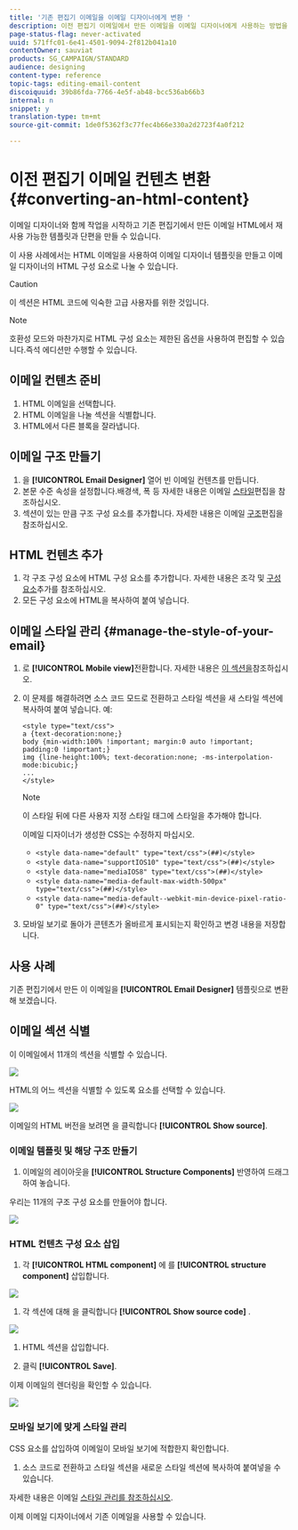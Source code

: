 ```yaml
---
title: '기존 편집기 이메일을 이메일 디자이너에게 변환 '
description: 이전 편집기 이메일에서 만든 이메일을 이메일 디자이너에게 사용하는 방법을 알아봅니다.
page-status-flag: never-activated
uuid: 571ffc01-6e41-4501-9094-2f812b041a10
contentOwner: sauviat
products: SG_CAMPAIGN/STANDARD
audience: designing
content-type: reference
topic-tags: editing-email-content
discoiquuid: 39b86fda-7766-4e5f-ab48-bcc536ab66b3
internal: n
snippet: y
translation-type: tm+mt
source-git-commit: 1de0f5362f3c77fec4b66e330a2d2723f4a0f212

---
```



# 이전 편집기 이메일 컨텐츠 변환 {#converting-an-html-content}

이메일 디자이너와 함께 작업을 시작하고 기존 편집기에서 만든 이메일 HTML에서 재사용 가능한 템플릿과 단편을 만들 수 있습니다.

이 사용 사례에서는 HTML 이메일을 사용하여 이메일 디자이너 템플릿을 만들고 이메일 디자이너의 HTML 구성 요소로 나눌 수 있습니다.

>[!CAUTION]
>
>이 섹션은 HTML 코드에 익숙한 고급 사용자를 위한 것입니다.

>[!NOTE]
>
>호환성 모드와 마찬가지로 HTML 구성 요소는 제한된 옵션을 사용하여 편집할 수 있습니다.즉석 에디션만 수행할 수 있습니다.

## 이메일 컨텐츠 준비

1. HTML 이메일을 선택합니다.
1. HTML 이메일을 나눌 섹션을 식별합니다.
1. HTML에서 다른 블록을 잘라냅니다.

## 이메일 구조 만들기

1. 을 **[!UICONTROL Email Designer]** 열어 빈 이메일 컨텐츠를 만듭니다.
1. 본문 수준 속성을 설정합니다.배경색, 폭 등 자세한 내용은 이메일 [스타일](../../designing/using/styles.md)편집을 참조하십시오.
1. 섹션이 있는 만큼 구조 구성 요소를 추가합니다. 자세한 내용은 이메일 [구조](../../designing/using/designing-from-scratch.md#defining-the-email-structure)편집을 참조하십시오.

## HTML 컨텐츠 추가

1. 각 구조 구성 요소에 HTML 구성 요소를 추가합니다. 자세한 내용은 조각 및 [구성 요소](../../designing/using/designing-from-scratch.md#defining-the-email-structure)추가를 참조하십시오.
1. 모든 구성 요소에 HTML을 복사하여 붙여 넣습니다.

## 이메일 스타일 관리 {#manage-the-style-of-your-email}

1. 로 **[!UICONTROL Mobile view]**&#x200B;전환합니다. 자세한 내용은 [이 섹션을](../../designing/using/plain-text-html-modes.md#switching-to-mobile-view)참조하십시오.

1. 이 문제를 해결하려면 소스 코드 모드로 전환하고 스타일 섹션을 새 스타일 섹션에 복사하여 붙여 넣습니다. 예:

   ```
   <style type="text/css">
   a {text-decoration:none;}
   body {min-width:100% !important; margin:0 auto !important; padding:0 !important;}
   img {line-height:100%; text-decoration:none; -ms-interpolation-mode:bicubic;}
   ...
   </style>
   ```

   >[!NOTE]
   >
   >이 스타일 뒤에 다른 사용자 지정 스타일 태그에 스타일을 추가해야 합니다.
   >
   >이메일 디자이너가 생성한 CSS는 수정하지 마십시오.
   >
   >* `<style data-name="default" type="text/css">(##)</style>`
   >* `<style data-name="supportIOS10" type="text/css">(##)</style>`
   >* `<style data-name="mediaIOS8" type="text/css">(##)</style>`
   >* `<style data-name="media-default-max-width-500px" type="text/css">(##)</style>`
   >* `<style data-name="media-default--webkit-min-device-pixel-ratio-0" type="text/css">(##)</style>`


1. 모바일 보기로 돌아가 콘텐츠가 올바르게 표시되는지 확인하고 변경 내용을 저장합니다.

## 사용 사례

기존 편집기에서 만든 이 이메일을 **[!UICONTROL Email Designer]** 템플릿으로 변환해 보겠습니다.

## 이메일 섹션 식별

이 이메일에서 11개의 섹션을 식별할 수 있습니다.

![](assets/html-dce-view-mail.png)

HTML의 어느 섹션을 식별할 수 있도록 요소를 선택할 수 있습니다.

![](assets/breadcrumbs.png)

이메일의 HTML 버전을 보려면 을 클릭합니다 **[!UICONTROL Show source]**.

### 이메일 템플릿 및 해당 구조 만들기

1. 이메일의 레이아웃을 **[!UICONTROL Structure Components]** 반영하여 드래그하여 놓습니다.

우리는 11개의 구조 구성 요소를 만들어야 합니다.

![](assets/structure-components-migration.png)

### HTML 컨텐츠 구성 요소 삽입

1. 각 **[!UICONTROL HTML component]** 에 를 **[!UICONTROL structure component]** 삽입합니다.

![](assets/html-components.png)

1. 각 섹션에 대해 을 클릭합니다 **[!UICONTROL Show source code]** .

![](assets/show-source-code.png)

1. HTML 섹션을 삽입합니다.

1. 클릭 **[!UICONTROL Save]**.

이제 이메일의 렌더링을 확인할 수 있습니다.

![](assets/migrated-email-result.png)

### 모바일 보기에 맞게 스타일 관리

CSS 요소를 삽입하여 이메일이 모바일 보기에 적합한지 확인합니다.

1. 소스 코드로 전환하고 스타일 섹션을 새로운 스타일 섹션에 복사하여 붙여넣을 수 있습니다.

자세한 내용은 이메일 [스타일 관리를 참조하십시오](#manage-the-style-of-your-email).

이제 이메일 디자이너에서 기존 이메일을 사용할 수 있습니다.